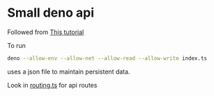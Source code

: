 # Small deno api

Followed from [This tutorial](https://dev.to/kryz/write-a-small-api-using-deno-1cl0)

To run
```sh
deno --allow-env --allow-net --allow-read --allow-write index.ts
```

uses a json file to maintain persistent data.

Look in [routing.ts](./routing.ts) for api routes